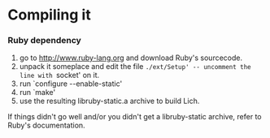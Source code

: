 # Compiling it

### Ruby dependency

1) go to http://www.ruby-lang.org and download Ruby's sourcecode.
2) unpack it someplace and edit the file `./ext/Setup' -- uncomment the line with `socket' on it.
3) run `configure --enable-static'
4) run `make'
5) use the resulting libruby-static.a archive to build Lich.

If things didn't go well and/or you didn't get a libruby-static archive, refer
to Ruby's documentation.
